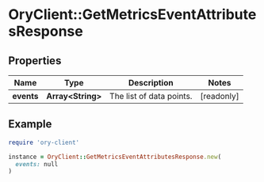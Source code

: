 # OryClient::GetMetricsEventAttributesResponse

## Properties

| Name | Type | Description | Notes |
| ---- | ---- | ----------- | ----- |
| **events** | **Array&lt;String&gt;** | The list of data points. | [readonly] |

## Example

```ruby
require 'ory-client'

instance = OryClient::GetMetricsEventAttributesResponse.new(
  events: null
)
```

